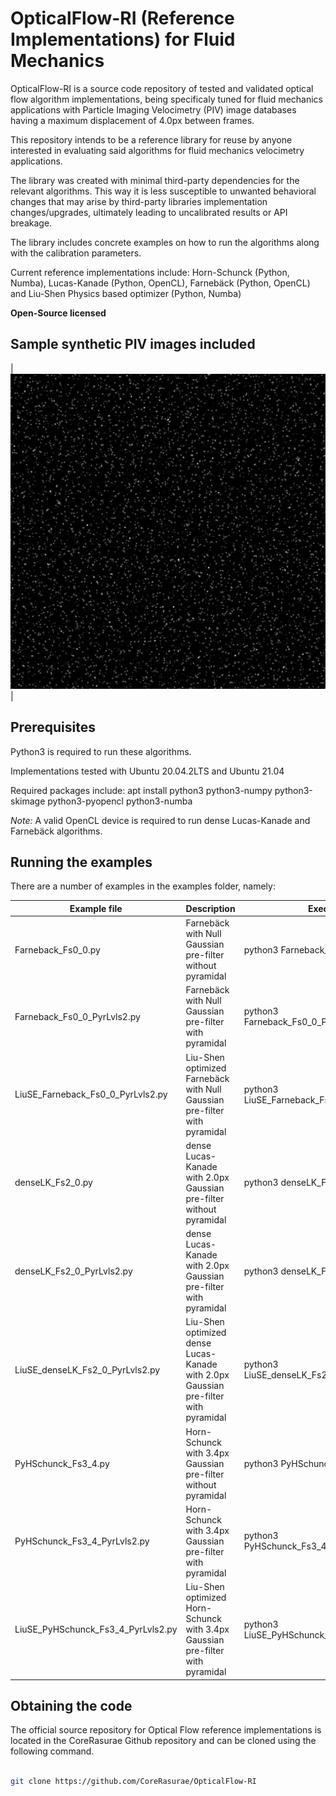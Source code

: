 # OpticalFlow-RI (Reference Implementations) for Fluid Mechanics

OpticalFlow-RI is a source code repository of tested and validated optical flow algorithm implementations, being specificaly tuned for fluid mechanics applications with Particle Imaging Velocimetry (PIV) image databases having a maximum displacement of 4.0px between frames.

This repository intends to be a reference library for reuse by anyone interested in evaluating said algorithms for fluid mechanics velocimetry applications. 

The library was created with minimal third-party dependencies for the relevant algorithms. This way it is less susceptible to unwanted behavioral changes that may arise by third-party libraries implementation changes/upgrades, ultimately leading to uncalibrated results or API breakage.

The library includes concrete examples on how to run the algorithms along with the calibration parameters. 


Current reference implementations include: Horn-Schunck (Python, Numba), Lucas-Kanade (Python, OpenCL), Farnebäck (Python, OpenCL) and Liu-Shen Physics based optimizer (Python, Numba) 


**Open-Source licensed**

## Sample synthetic PIV images included 

| ![Poiseuille flow](https://github.com/CoreRasurae/OpticalFlow-RI/raw/master/gifs/parabolic01.gif) |

## Prerequisites
Python3 is required to run these algorithms.

Implementations tested with Ubuntu 20.04.2LTS and Ubuntu 21.04

Required packages include:
apt install python3 python3-numpy python3-skimage python3-pyopencl python3-numba

*Note:* A valid OpenCL device is required to run dense Lucas-Kanade and Farnebäck algorithms. 

## Running the examples
There are a number of examples in the examples folder, namely:

| Example file                      | Description                                                                        | Execute                                   |
|-----------------------------------|------------------------------------------------------------------------------------|-------------------------------------------|
| Farneback_Fs0_0.py                | Farnebäck with Null Gaussian pre-filter without pyramidal                          | python3 Farneback_Fs0_0.py                |
| Farneback_Fs0_0_PyrLvls2.py       | Farnebäck with Null Gaussian pre-filter with pyramidal                             | python3 Farneback_Fs0_0_PyrLvls2.py       |
| LiuSE_Farneback_Fs0_0_PyrLvls2.py | Liu-Shen optimized Farnebäck with Null Gaussian pre-filter with pyramidal          | python3 LiuSE_Farneback_Fs0_0_PyrLvls2.py |
| denseLK_Fs2_0.py                  | dense Lucas-Kanade with 2.0px Gaussian pre-filter without pyramidal                | python3 denseLK_Fs2_0.py                  |
| denseLK_Fs2_0_PyrLvls2.py         | dense Lucas-Kanade with 2.0px Gaussian pre-filter with pyramidal                   | python3 denseLK_Fs2_0_PyrLvls2.py         |
| LiuSE_denseLK_Fs2_0_PyrLvls2.py   | Liu-Shen optimized dense Lucas-Kanade with 2.0px Gaussian pre-filter with pyramidal| python3 LiuSE_denseLK_Fs2_0_PyrLvls2.py   |
| PyHSchunck_Fs3_4.py               | Horn-Schunck with 3.4px Gaussian pre-filter without pyramidal                      | python3 PyHSchunck_Fs3_4.py               |
| PyHSchunck_Fs3_4_PyrLvls2.py      | Horn-Schunck with 3.4px Gaussian pre-filter with pyramidal                         | python3 PyHSchunck_Fs3_4_PyrLvls2.py      |
| LiuSE_PyHSchunck_Fs3_4_PyrLvls2.py| Liu-Shen optimized Horn-Schunck with 3.4px Gaussian pre-filter with pyramidal      | python3 LiuSE_PyHSchunck_Fs3_4_PyrLvls2.py|
                                                                                                                                                                                                                                                                                                                                       

## Obtaining the code

The official source repository for Optical Flow reference implementations is located in the CoreRasurae Github repository and can be cloned using the following command.

```bash

git clone https://github.com/CoreRasurae/OpticalFlow-RI
```

